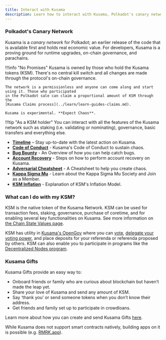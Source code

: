 ```yaml
---
title: Interact with Kusama
description: Learn how to interact with Kusama, Polkadot's canary network, and explore its features like staking, governance, and account recovery.
---
```


### Polkadot's Canary Network

Kusama is a _canary network_ for Polkadot; an earlier release of the code that is available first
and holds real economic value. For developers, Kusama is a proving ground for runtime upgrades,
on-chain governance, and parachains.

!!!info "No Promises"
    Kusama is owned by those who hold the Kusama tokens (KSM). There's no central kill switch and all
    changes are made through the protocol's on-chain governance.

    The network is a permissionless and anyone can come along and start using it. Those who participated
    in the Polkadot sale can claim a proportional amount of KSM through the
    [Kusama Claims process](../learn/learn-guides-claims.md).

    Kusama is experimental. **Expect Chaos**.

!!!tip "As a KSM holder"
    You can interact with all the features of the Kusama network such as staking (i.e. validating or
    nominating), governance, basic transfers and everything else.

<div class="grid cards" markdown>

- **[Timeline](kusama-timeline.md)** – Stay up-to-date with the latest action on Kusama.
- **[Code of Conduct](kusama-coc.md)** - Kusama's Code of Conduct to sustain chaos.
- **[Bug Bounty](kusama-bug-bounty.md)** - An Overview of how you can help catch bugs.
- **[Account Recovery](kusama-social-recovery.md)** - Steps on how to perform account recovery on Kusama.
- **[Adversarial Cheatsheet](kusama-adverserial-cheatsheet.md)** - A Cheatsheet to help you create chaos.
- **[Kappa Sigma Mu](kusama-society.md)** - Learn about the Kappa Sigma Mu Society and Join as a Member.
- **[KSM Inflation](kusama-inflation.md)** - Explanation of KSM's Inflation Model.

</div>

### What can I do with my KSM?

KSM is the native token of the Kusama Network. KSM can be used for transaction fees, staking,
governance, purchase of coretime, and for enabling several key functionalities on Kusama. See more
information on [the Chain State Values page](../general/chain-state-values.md).

KSM has utility in [Kusama's OpenGov](../learn/learn-polkadot-opengov.md) where you can
[vote](../learn/learn-polkadot-opengov.md#voting-on-a-referendum),
[delegate your voting power](../learn/learn-polkadot-opengov.md#multirole-delegation), and place
deposits for your referenda or referenda proposed by others. KSM can also enable you to participate
in programs like the [Decentralized Nodes program](https://nodes.web3.foundation/).

### Kusama Gifts

Kusama Gifts provide an easy way to:

- Onboard friends or family who are curious about blockchain but haven’t made the leap yet.
- Share your love of Kusama and send any amount of KSM.
- Say ‘thank you’ or send someone tokens when you don’t know their address.
- Get friends and family set up to participate in crowdloans.

Learn more about how you can create and send Kusama Gifts
[here](https://polkadot.com/blog/introducing-polkadot-kusama-gifts).

While Kusama does not support smart contracts natively, building apps on it is possible (e.g. [RMRK.app](https://rmrk.app)).
